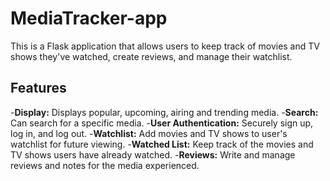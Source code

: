 # MediaTracker-app
This is a Flask application that allows users to keep track of movies and TV shows they've watched, create reviews, and manage their watchlist.

## Features
-**Display:** Displays popular, upcoming, airing and trending media.
-**Search:** Can search for a specific media.
-**User Authentication:** Securely sign up, log in, and log out.
-**Watchlist:** Add movies and TV shows to user's watchlist for future viewing.
-**Watched List:** Keep track of the movies and TV shows users have already watched.
-**Reviews:** Write and manage reviews and notes for the media experienced.
